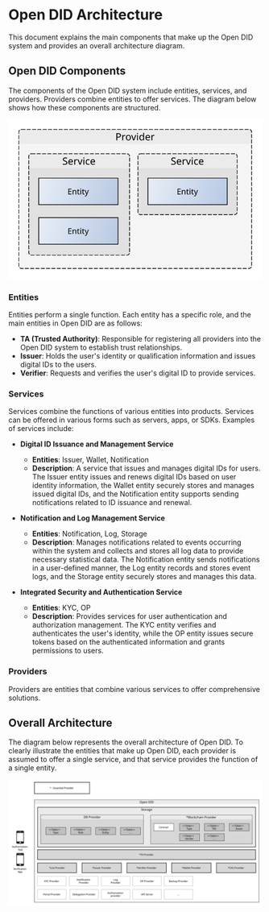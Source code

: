 # Open DID Architecture
This document explains the main components that make up the Open DID system and provides an overall architecture diagram.

## Open DID Components
The components of the Open DID system include entities, services, and providers. Providers combine entities to offer services. The diagram below shows how these components are structured.

![overview](./images/components_type.svg)

### Entities
Entities perform a single function. Each entity has a specific role, and the main entities in Open DID are as follows:
* **TA (Trusted Authority)**: Responsible for registering all providers into the Open DID system to establish trust relationships.
* **Issuer**: Holds the user's identity or qualification information and issues digital IDs to the users.
* **Verifier**: Requests and verifies the user's digital ID to provide services.

### Services
Services combine the functions of various entities into products. Services can be offered in various forms such as servers, apps, or SDKs. Examples of services include:
* **Digital ID Issuance and Management Service**
    * **Entities**: Issuer, Wallet, Notification
    * **Description**: A service that issues and manages digital IDs for users. The Issuer entity issues and renews digital IDs based on user identity information, the Wallet entity securely stores and manages issued digital IDs, and the Notification entity supports sending notifications related to ID issuance and renewal.

* **Notification and Log Management Service**
    * **Entities**: Notification, Log, Storage
    * **Description**: Manages notifications related to events occurring within the system and collects and stores all log data to provide necessary statistical data. The Notification entity sends notifications in a user-defined manner, the Log entity records and stores event logs, and the Storage entity securely stores and manages this data.

* **Integrated Security and Authentication Service**
    * **Entities**: KYC, OP
    * **Description**: Provides services for user authentication and authorization management. The KYC entity verifies and authenticates the user's identity, while the OP entity issues secure tokens based on the authenticated information and grants permissions to users.

### Providers
Providers are entities that combine various services to offer comprehensive solutions.

## Overall Architecture
The diagram below represents the overall architecture of Open DID. To clearly illustrate the entities that make up Open DID, each provider is assumed to offer a single service, and that service provides the function of a single entity.

![components_overview](./images/components_provider.svg)